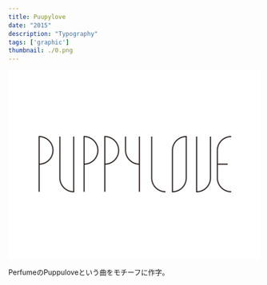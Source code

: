 ```yaml
---
title: Puupylove
date: "2015"
description: "Typography"
tags: ['graphic']
thumbnail: ./0.png
---
```


![1](./1.png)

PerfumeのPuppuloveという曲をモチーフに作字。